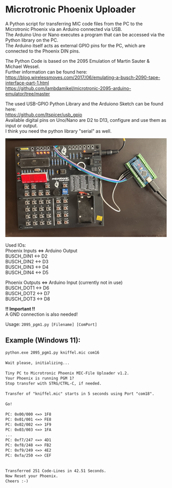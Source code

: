 # Microtronic Phoenix Uploader  
  
A Python script for transferring MIC code files from the PC to the Microtronic Phoenix via an Arduino connected via USB.  
The Arduino Uno or Nano executes a program that can be accessed via the Python library on the PC.  
The Arduino itself acts as external GPIO pins for the PC, which are connected to the Phoenix DIN pins.
  
The Python Code is based on the 2095 Emulation of Martin Sauter & Michael Wessel.  
Further information can be found here:  
https://blog.wirelessmoves.com/2017/06/emulating-a-busch-2090-tape-interface-part-1.html  
https://github.com/lambdamikel/microtronic-2095-arduino-emulator/tree/master  
  
The used USB-GPIO Python Library and the Arduiono Sketch can be found here:  
https://github.com/ltspicer/usb_gpio  
Available digital pins on Uno/Nano are D2 to D13, configure and use them as input or output.  
I think you need the python library "serial" as well.  
  
<img src="https://github.com/venice1200/Retro/blob/main/Microtronic_Phoenix/pic/connection.jpg" width="800" />
  
Used IOs:  
Phoenix Inputs <=> Arduino Output  
BUSCH_DIN1 <-> D2  
BUSCH_DIN2 <-> D3  
BUSCH_DIN3 <-> D4  
BUSCH_DIN4 <-> D5  
  
Phoenix Outputs <=> Arduino Input (currently not in use)  
BUSCH_DOT1 <-> D6  
BUSCH_DOT2 <-> D7  
BUSCH_DOT3 <-> D8  
  
**!! Important !!**  
A GND connection is also needed!  
  
Usage: `2095_pgm1.py [Filename] [ComPort]`  
  
## Example (Windows 11):  
```
python.exe 2095_pgm1.py kniffel.mic com16  
  
Wait please, initializing...  
  
Tiny PC to Microtronic Phoenix MIC-File Uploader v1.2.  
Your Phoenix is running PGM 1?  
Stop transfer with STRG/CTRL-C, if needed.  
  
Transfer of "kniffel.mic" starts in 5 seconds using Port "com18".  
  
Go!  
  
PC: 0x00/000 <=> 1F8  
PC: 0x01/001 <=> FE8  
PC: 0x02/002 <=> 1F9  
PC: 0x03/003 <=> 1FA  
...  
PC: 0xf7/247 <=> 4D1  
PC: 0xf8/248 <=> FB2  
PC: 0xf9/249 <=> 4E2  
PC: 0xfa/250 <=> CEF  
  
  
Transferred 251 Code-Lines in 42.51 Seconds.  
Now Reset your Phoenix.  
Cheers :-)  
```
